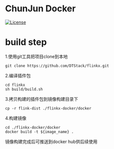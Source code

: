 ChunJun Docker
============
[![License](https://img.shields.io/badge/license-Apache%202-4EB1BA.svg)](https://www.apache.org/licenses/LICENSE-2.0.html)

# build step
1.使用git工具把项目clone到本地

```
git clone https://github.com/DTStack/flinkx.git
```

2.编译插件包
```
cd flinkx
sh build/build.sh
```

3.拷贝构建的插件包到镜像构建目录下
```
cp -r flink-dist ./flinkx-docker/docker
```

4.构建镜像
```
cd ./flinkx-docker/docker
docker build -t ${image_name} .
```
镜像构建完成后可推送到docker hub供后续使用




